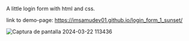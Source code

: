 A little login form with html and css.

link to demo-page: https://imsamudev01.github.io/login_form_1_sunset/


![Captura de pantalla 2024-03-22 113436](https://github.com/imsamudev01/login_form_1_sunset/assets/160678978/d6973706-b815-40c3-b5c0-ff9e91830004)
